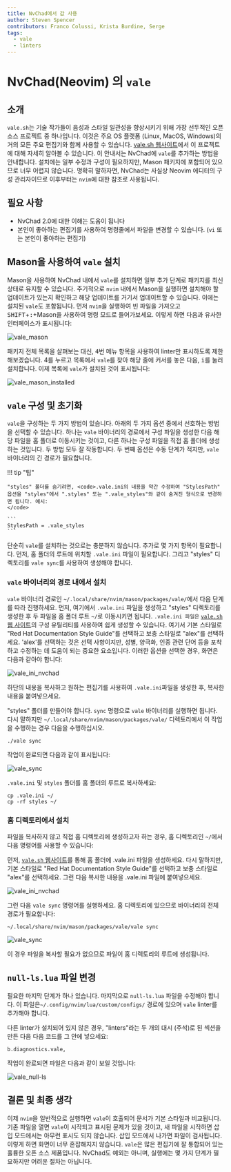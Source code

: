 ```yaml
---
title: NvChad에서 값 사용
author: Steven Spencer
contributors: Franco Colussi, Krista Burdine, Serge
tags:
  - vale
  - linters
---
```


# NvChad(Neovim) 의 `vale`

## 소개

`vale.sh`는 기술 작가들이 음성과 스타일 일관성을 향상시키기 위해 가장 선두적인 오픈 소스 프로젝트 중 하나입니다. 이것은 주요 OS 플랫폼 (Linux, MacOS, Windows)의 거의 모든 주요 편집기와 함께 사용할 수 있습니다. [vale.sh 웹사이트](https://vale.sh/)에서 이 프로젝트에 대해 자세히 알아볼 수 있습니다. 이 안내서는 NvChad에 `vale`를 추가하는 방법을 안내합니다. 설치에는 일부 수정과 구성이 필요하지만, Mason 패키지에 포함되어 있으므로 너무 어렵지 않습니다. 명확히 말하자면, NvChad는 사실상 Neovim 에디터의 구성 관리자이므로 이후부터는 `nvim`에 대한 참조로 사용됩니다.

## 필요 사항

* NvChad 2.0에 대한 이해는 도움이 됩니다
* 본인이 좋아하는 편집기를 사용하여 명령줄에서 파일을 변경할 수 있습니다. (`vi` 또는 본인이 좋아하는 편집기)

## Mason을 사용하여 `vale` 설치

Mason을 사용하여 NvChad 내에서 `vale`를 설치하면 일부 추가 단계로 패키지를 최신 상태로 유지할 수 있습니다. 주기적으로 `nvim`  내에서 Mason을 실행하면 설치해야 할 업데이트가 있는지 확인하고 해당 업데이트를 거기서 업데이트할 수 있습니다. 이에는 설치된 `vale`도 포함됩니다. 먼저 `nvim`을 실행하여 빈 파일을 가져오고 <kbd>SHIFT</kbd>+<kbd>:</kbd>+Mason을 사용하여 명령 모드로 들어가보세요. 이렇게 하면 다음과 유사한 인터페이스가 표시됩니다:

![vale_mason](images/vale_mason.png)

패키지 전체 목록을 살펴보는 대신, <kbd>4</kbd>번 메뉴 항목을 사용하여 linter만 표시하도록 제한해보겠습니다. 4를 누르고 목록에서 `vale`를 찾아 해당 줄에 커서를 놓은 다음, <kbd>i</kbd>를 눌러 설치합니다. 이제 목록에 `vale`가 설치된 것이 표시됩니다:

![vale_mason_installed](images/vale_mason_installed.png)

## `vale` 구성 및 초기화

`vale`을 구성하는 두 가지 방법이 있습니다. 아래의 두 가지 옵션 중에서 선호하는 방법을 선택할 수 있습니다. 하나는 `vale` 바이너리의 경로에서 구성 파일을 생성한 다음 해당 파일을 홈 폴더로 이동시키는 것이고, 다른 하나는 구성 파일을 직접 홈 폴더에 생성하는 것입니다. 두 방법 모두 잘 작동합니다. 두 번째 옵션은 수동 단계가 적지만, `vale` 바이너리의 긴 경로가 필요합니다.

!!! tip "팁"

    "styles" 폴더를 숨기려면, <code>.vale.ini의 내용을 약간 수정하여 "StylesPath" 옵션을 "styles"에서 ".styles" 또는 ".vale_styles"와 같이 숨겨진 형식으로 변경하면 됩니다. 예시:
    </code>

    ```
    StylesPath = .vale_styles
    ```

단순히 `vale`를 설치하는 것으로는 충분하지 않습니다. 추가로 몇 가지 항목이 필요합니다. 먼저, 홈 폴더의 루트에 위치할 `.vale.ini` 파일이 필요합니다. 그리고 "styles" 디렉토리를 `vale sync`를 사용하여 생성해야 합니다.

### `vale` 바이너리의 경로 내에서 설치

`vale` 바이너리 경로인 `~/.local/share/nvim/mason/packages/vale/`에서 다음 단계를 따라 진행하세요. 먼저, 여기에서 `.vale.ini` 파일을 생성하고 "styles" 디렉토리를 생성한 후 두 파일을 홈 폴더 루트 `~/`로 이동시키면 됩니다. `.vale.ini 파일은` [`vale.sh` 웹 사이트](https://vale.sh/generator)의 구성 유틸리티를 사용하여 쉽게 생성할 수 있습니다. 여기서 기본 스타일로 "Red Hat Documentation Style Guide"를 선택하고 보충 스타일로 "alex"를 선택하세요. 'alex'를 선택하는 것은 선택 사항이지만, 성별, 양극화, 인종 관련 단어 등을 포착하고 수정하는 데 도움이 되는 중요한 요소입니다. 이러한 옵션을 선택한 경우, 화면은 다음과 같아야 합니다:

![vale_ini_nvchad](images/vale_ini_nvchad.png)

하단의 내용을 복사하고 원하는 편집기를 사용하여 `.vale.ini`파일을 생성한 후, 복사한 내용을 붙여넣으세요.

"styles" 폴더를 만들어야 합니다. `sync` 명령으로 `vale` 바이너리를 실행하면 됩니다. 다시 말하지만 `~/.local/share/nvim/mason/packages/vale/` 디렉토리에서 이 작업을 수행하는 경우 다음을 수행하십시오.

```
./vale sync
```

작업이 완료되면 다음과 같이 표시됩니다:

![vale_sync](images/vale_sync.png)

`.vale.ini` 및 `styles` 폴더를 홈 폴더의 루트로 복사하세요:

```
cp .vale.ini ~/
cp -rf styles ~/
```

### 홈 디렉토리에서 설치

파일을 복사하지 않고 직접 홈 디렉토리에 생성하고자 하는 경우, 홈 디렉토리인 `~/`에서 다음 명령어를 사용할 수 있습니다:

먼저, [`vale.sh` 웹사이트](https://vale.sh/generator)를 통해 홈 폴더에 .vale.ini 파일을 생성하세요. 다시 말하지만, 기본 스타일로 "Red Hat Documentation Style Guide"를 선택하고 보충 스타일로 "alex"를 선택하세요. 그런 다음 복사한 내용을 .vale.ini 파일에 붙여넣으세요.

![vale_ini_nvchad](images/vale_ini_nvchad.png)

그런 다음 `vale sync` 명령어를 실행하세요. 홈 디렉토리에 있으므로 바이너리의 전체 경로가 필요합니다:

```
~/.local/share/nvim/mason/packages/vale/vale sync
```

![vale_sync](images/vale_sync.png)

이 경우 파일을 복사할 필요가 없으므로 파일이 홈 디렉토리의 루트에 생성됩니다.


## `null-ls.lua` 파일 변경

필요한 마지막 단계가 하나 있습니다. 마지막으로 `null-ls.lua` 파일을 수정해야 합니다. 이 파일은`~/.config/nvim/lua/custom/configs/` 경로에 있으며 `vale` linter를 추가해야 합니다.

다른 linter가 설치되어 있지 않은 경우, "linters"라는 두 개의 대시 (주석)로 된 섹션을 만든 다음 다음 코드를 그 안에 넣으세요:

```
b.diagnostics.vale,
```

작업이 완료되면 파일은 다음과 같이 보일 것입니다:

![vale_null-ls](images/vale_null-ls.png)

## 결론 및 최종 생각

이제 `nvim`을 일반적으로 실행하면 `vale`이 호출되어 문서가 기본 스타일과 비교됩니다. 기존 파일을 열면 `vale`이 시작되고 표시된 문제가 있을 것이고, 새 파일을 시작하면 삽입 모드에서는 아무런 표시도 되지 않습니다. 삽입 모드에서 나가면 파일이 검사됩니다. 이렇게 하면 화면이 너무 혼잡해지지 않습니다. `vale`은 많은 편집기에 잘 통합되어 있는 훌륭한 오픈 소스 제품입니다. NvChad도 예외는 아니며, 실행에는 몇 가지 단계가 필요하지만 어려운 절차는 아닙니다.
